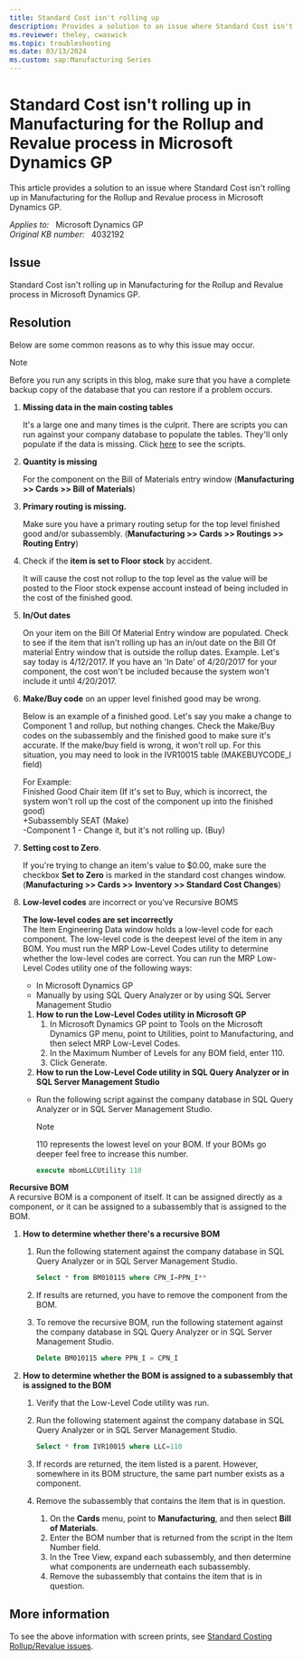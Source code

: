 ```yaml
---
title: Standard Cost isn't rolling up
description: Provides a solution to an issue where Standard Cost isn't rolling up in Manufacturing for the Rollup and Revalue process in Microsoft Dynamics GP.
ms.reviewer: theley, cwaswick
ms.topic: troubleshooting
ms.date: 03/13/2024
ms.custom: sap:Manufacturing Series
---
```

# Standard Cost isn't rolling up in Manufacturing for the Rollup and Revalue process in Microsoft Dynamics GP

This article provides a solution to an issue where Standard Cost isn't rolling up in Manufacturing for the Rollup and Revalue process in Microsoft Dynamics GP.

_Applies to:_ &nbsp; Microsoft Dynamics GP  
_Original KB number:_ &nbsp; 4032192

## Issue

Standard Cost isn't rolling up in Manufacturing for the Rollup and Revalue process in Microsoft Dynamics GP.

## Resolution

Below are some common reasons as to why this issue may occur.

> [!NOTE]
> Before you run any scripts in this blog, make sure that you have a complete backup copy of the database that you can restore if a problem occurs.

1. **Missing data in the main costing tables**

    It's a large one and many times is the culprit. There are scripts you can run against your company database to populate the tables. They'll only populate if the data is missing. Click [here](https://mbs2.microsoft.com/fileexchange/?fileID=81f534d0-d6e5-46a5-926b-9e2f393fdc2f) to see the scripts.

2. **Quantity is missing**

    For the component on the Bill of Materials entry window (**Manufacturing >> Cards >> Bill of Materials**)
3. **Primary routing is missing.**

    Make sure you have a primary routing setup for the top level finished good and/or subassembly. (**Manufacturing >> Cards >> Routings >> Routing Entry**)

4. Check if the **item is set to Floor stock** by accident.

    It will cause the cost not rollup to the top level as the value will be posted to the Floor stock expense account instead of being included in the cost of the finished good.

5. **In/Out dates**

    On your item on the Bill Of Material Entry window are populated. Check to see if the item that isn't rolling up has an in/out date on the Bill Of material Entry window that is outside the rollup dates. Example. Let's say today is 4/12/2017. If you have an 'In Date' of 4/20/2017 for your component, the cost won't be included because the system won't include it until 4/20/2017.

6. **Make/Buy code** on an upper level finished good may be wrong.

    Below is an example of a finished good. Let's say you make a change to Component 1 and rollup, but nothing changes. Check the Make/Buy codes on the subassembly and the finished good to make sure it's accurate. If the make/buy field is wrong, it won't roll up. For this situation, you may need to look in the IVR10015 table (MAKEBUYCODE_I field)

    For Example:  
    Finished Good Chair item (If it's set to Buy, which is incorrect, the system won't roll up the cost of the component up into the finished good)  
    +Subassembly SEAT (Make)  
       -Component 1 - Change it, but it's not rolling up. (Buy)

7. **Setting cost to Zero**.

    If you're trying to change an item's value to $0.00, make sure the checkbox **Set to Zero** is marked in the standard cost changes window. (**Manufacturing >> Cards >> Inventory >> Standard Cost Changes**)

8. **Low-level codes** are incorrect or you've Recursive BOMS

    **The low-level codes are set incorrectly**  
    The Item Engineering Data window holds a low-level code for each component. The low-level code is the deepest level of the item in any BOM. You must run the MRP Low-Level Codes utility to determine whether the low-level codes are correct. You can run the MRP Low-Level Codes utility one of the following ways:

    - In Microsoft Dynamics GP
    - Manually by using SQL Query Analyzer or by using SQL Server Management Studio

    1. **How to run the Low-Level Codes utility in Microsoft GP**  
        1. In Microsoft Dynamics GP point to Tools on the Microsoft Dynamics GP menu, point to Utilities, point to Manufacturing, and then select MRP Low-Level Codes.
        1. In the Maximum Number of Levels for any BOM field, enter 110.
        1. Click Generate.
    1. **How to run the Low-Level Code utility in SQL Query Analyzer or in SQL Server Management Studio**

    - Run the following script against the company database in SQL Query Analyzer or in SQL Server Management Studio.
        > [!NOTE]
        > 110 represents the lowest level on your BOM. If your BOMs go deeper feel free to increase this number.

        ```sql
        execute mbomLLCUtility 110
        ```

**Recursive BOM**  
A recursive BOM is a component of itself. It can be assigned directly as a component, or it can be assigned to a subassembly that is assigned to the BOM.

1. **How to determine whether there's a recursive BOM**  

    1. Run the following statement against the company database in SQL Query Analyzer or in SQL Server Management Studio.

        ```sql
        Select * from BM010115 where CPN_I=PPN_I**  
        ```

    2. If results are returned, you have to remove the component from the BOM.
    3. To remove the recursive BOM, run the following statement against the company database in SQL Query Analyzer or in SQL Server Management Studio.

        ```sql
        Delete BM010115 where PPN_I = CPN_I
        ```

1. **How to determine whether the BOM is assigned to a subassembly that is assigned to the BOM**  
    1. Verify that the Low-Level Code utility was run.
    1. Run the following statement against the company database in SQL Query Analyzer or in SQL Server Management Studio.

        ```sql
        Select * from IVR10015 where LLC=110
        ```

    1. If records are returned, the item listed is a parent. However, somewhere in its BOM structure, the same part number exists as a component.
    1. Remove the subassembly that contains the item that is in question.
        1. On the **Cards** menu, point to **Manufacturing**, and then select **Bill of Materials**.
        1. Enter the BOM number that is returned from the script in the Item Number field.
        1. In the Tree View, expand each subassembly, and then determine what components are underneath each subassembly.
        1. Remove the subassembly that contains the item that is in question.

## More information

To see the above information with screen prints, see [Standard Costing Rollup/Revalue issues](https://community.dynamics.com/blogs/post/?postid=3004d6a9-014d-4c64-a93c-1747bebdb7fa).
